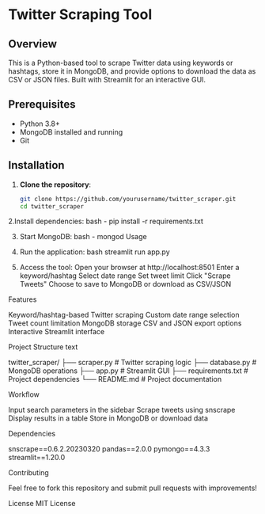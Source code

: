 # Twitter Scraping Tool

## Overview
This is a Python-based tool to scrape Twitter data using keywords or hashtags, store it in MongoDB, and provide options to download the data as CSV or JSON files. Built with Streamlit for an interactive GUI.

## Prerequisites
- Python 3.8+
- MongoDB installed and running
- Git

## Installation
1. **Clone the repository**:
   ```bash
   git clone https://github.com/yourusername/twitter_scraper.git
   cd twitter_scraper

2.Install dependencies: bash -  pip install -r requirements.txt

3. Start MongoDB: bash -    mongod
Usage

1. Run the application:
bash
streamlit run app.py

2. Access the tool:
Open your browser at http://localhost:8501
Enter a keyword/hashtag
Select date range
Set tweet limit
Click "Scrape Tweets"
Choose to save to MongoDB or download as CSV/JSON

Features

Keyword/hashtag-based Twitter scraping
Custom date range selection
Tweet count limitation
MongoDB storage
CSV and JSON export options
Interactive Streamlit interface

Project Structure
text


twitter_scraper/
├── scraper.py         # Twitter scraping logic
├── database.py        # MongoDB operations
├── app.py            # Streamlit GUI
├── requirements.txt   # Project dependencies
└── README.md         # Project documentation

Workflow

Input search parameters in the sidebar
Scrape tweets using snscrape
Display results in a table
Store in MongoDB or download data

Dependencies

snscrape==0.6.2.20230320
pandas==2.0.0
pymongo==4.3.3
streamlit==1.20.0

Contributing

Feel free to fork this repository and submit pull requests with improvements!

License
MIT License
